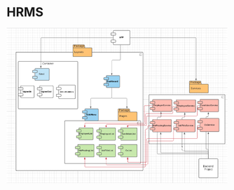 # HRMS

![alt text](https://github.com/alizadeMehmed/HRMS/blob/master/component%20diagram.PNG?raw=true)
